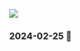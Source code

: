 <img src="https://capsule-render.vercel.app/api?type=waving&color=0:FAACA8,100:DDD6F3&height=180&section=header&text=WELCOME&fontColor=ffffff&fontSize=70&fontAlignY=35" />

### 2024-02-25 👋


<!--
**sypark8393/sypark8393** is a ✨ _special_ ✨ repository because its `README.md` (this file) appears on your GitHub profile.

Here are some ideas to get you started:

- 🔭 I’m currently working on ...
- 🌱 I’m currently learning ...
- 👯 I’m looking to collaborate on ...
- 🤔 I’m looking for help with ...
- 💬 Ask me about ...
- 📫 How to reach me: ...
- 😄 Pronouns: ...
- ⚡ Fun fact: ...
-->
